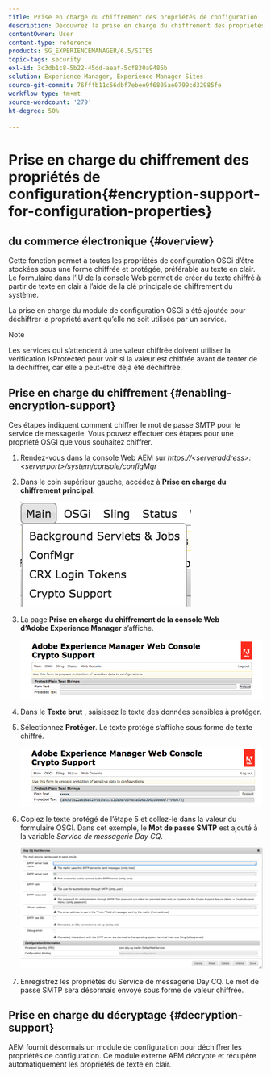```yaml
---
title: Prise en charge du chiffrement des propriétés de configuration
description: Découvrez la prise en charge du chiffrement des propriétés de configuration fournies dans AEM.
contentOwner: User
content-type: reference
products: SG_EXPERIENCEMANAGER/6.5/SITES
topic-tags: security
exl-id: 3c3db1c8-5b22-45dd-aeaf-5cf830a9486b
solution: Experience Manager, Experience Manager Sites
source-git-commit: 76fffb11c56dbf7ebee9f6805ae0799cd32985fe
workflow-type: tm+mt
source-wordcount: '279'
ht-degree: 50%

---
```


# Prise en charge du chiffrement des propriétés de configuration{#encryption-support-for-configuration-properties}

## du commerce électronique {#overview}

Cette fonction permet à toutes les propriétés de configuration OSGi d’être stockées sous une forme chiffrée et protégée, préférable au texte en clair. Le formulaire dans l’IU de la console Web permet de créer du texte chiffré à partir de texte en clair à l’aide de la clé principale de chiffrement du système.

La prise en charge du module de configuration OSGi a été ajoutée pour déchiffrer la propriété avant qu’elle ne soit utilisée par un service.

>[!NOTE]
>
>Les services qui s’attendent à une valeur chiffrée doivent utiliser la vérification IsProtected pour voir si la valeur est chiffrée avant de tenter de la déchiffrer, car elle a peut-être déjà été déchiffrée.

## Prise en charge du chiffrement {#enabling-encryption-support}

Ces étapes indiquent comment chiffrer le mot de passe SMTP pour le service de messagerie. Vous pouvez effectuer ces étapes pour une propriété OSGI que vous souhaitez chiffrer.

1. Rendez-vous dans la console Web AEM sur *https://&lt;serveraddress>:&lt;serverport>/system/console/configMgr*
1. Dans le coin supérieur gauche, accédez à **Prise en charge du chiffrement principal**.

   ![chlimage_1-325](assets/chlimage_1-325.png)

1. La page **Prise en charge du chiffrement de la console Web d’Adobe Experience Manager** s’affiche.

   ![screen_shot_2018-08-01at113417am](assets/screen_shot_2018-08-01at113417am.png)

1. Dans le **Texte brut** , saisissez le texte des données sensibles à protéger.
1. Sélectionnez **Protéger**. Le texte protégé s’affiche sous forme de texte chiffré.

   ![screen_shot_2018-08-01at113844am](assets/screen_shot_2018-08-01at113844am.png)

1. Copiez le texte protégé de l’étape 5 et collez-le dans la valeur du formulaire OSGI. Dans cet exemple, le **Mot de passe SMTP** est ajouté à la variable *Service de messagerie Day CQ*.

   ![screen_shot_2016-12-18at105809pm](assets/screen_shot_2016-12-18at105809pm.png)

1. Enregistrez les propriétés du Service de messagerie Day CQ. Le mot de passe SMTP sera désormais envoyé sous forme de valeur chiffrée.

## Prise en charge du décryptage {#decryption-support}

AEM fournit désormais un module de configuration pour déchiffrer les propriétés de configuration. Ce module externe AEM décrypte et récupère automatiquement les propriétés de texte en clair.
